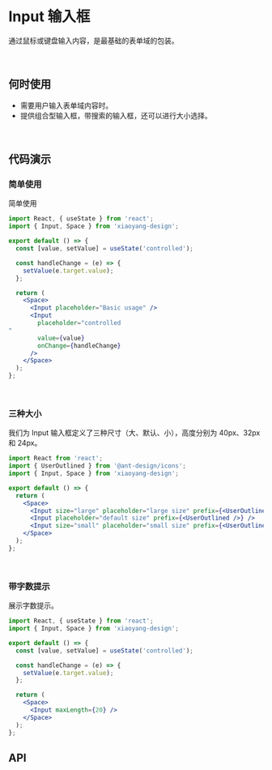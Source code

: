 # Input 输入框

通过鼠标或键盘输入内容，是最基础的表单域的包装。

<br />

## 何时使用

- 需要用户输入表单域内容时。
- 提供组合型输入框，带搜索的输入框，还可以进行大小选择。

<br />

## 代码演示

### 简单使用

简单使用

```jsx
import React, { useState } from 'react';
import { Input, Space } from 'xiaoyang-design';

export default () => {
  const [value, setValue] = useState('controlled');

  const handleChange = (e) => {
    setValue(e.target.value);
  };

  return (
    <Space>
      <Input placeholder="Basic usage" />
      <Input
        placeholder="controlled
"
        value={value}
        onChange={handleChange}
      />
    </Space>
  );
};
```

<br />

### 三种大小

我们为 Input 输入框定义了三种尺寸（大、默认、小），高度分别为 40px、32px 和 24px。

```jsx
import React from 'react';
import { UserOutlined } from '@ant-design/icons';
import { Input, Space } from 'xiaoyang-design';

export default () => {
  return (
    <Space>
      <Input size="large" placeholder="large size" prefix={<UserOutlined />} />
      <Input placeholder="default size" prefix={<UserOutlined />} />
      <Input size="small" placeholder="small size" prefix={<UserOutlined />} />
    </Space>
  );
};
```

<br/>

### 带字数提示

展示字数提示。

```jsx
import React, { useState } from 'react';
import { Input, Space } from 'xiaoyang-design';

export default () => {
  const [value, setValue] = useState('controlled');

  const handleChange = (e) => {
    setValue(e.target.value);
  };

  return (
    <Space>
      <Input maxLength={20} />
    </Space>
  );
};
```

## API

<API id="Input" />
